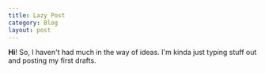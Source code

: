 ```yaml
---
title: Lazy Post
category: Blog
layout: post
---
```

**Hi**! 
  So, I haven't had much in the way of ideas. I'm kinda just typing stuff out and posting my first drafts. 
